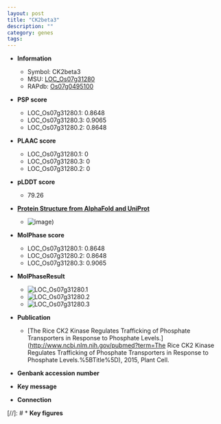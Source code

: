 ```yaml
---
layout: post
title: "CK2beta3"
description: ""
category: genes
tags: 
---
```


* **Information**  
    + Symbol: CK2beta3  
    + MSU: [LOC_Os07g31280](http://rice.plantbiology.msu.edu/cgi-bin/ORF_infopage.cgi?orf=LOC_Os07g31280)  
    + RAPdb: [Os07g0495100](http://rapdb.dna.affrc.go.jp/viewer/gbrowse_details/irgsp1?name=Os07g0495100)  

* **PSP score**  
    + LOC_Os07g31280.1: 0.8648 
    + LOC_Os07g31280.3: 0.9065 
    + LOC_Os07g31280.2: 0.8648 

* **PLAAC score**  
    + LOC_Os07g31280.1: 0 
    + LOC_Os07g31280.3: 0 
    + LOC_Os07g31280.2: 0 

* **pLDDT score**
    + 79.26

* **[Protein Structure from AlphaFold and UniProt](https://www.uniprot.org/uniprotkb/Q84RS4/entry#structure)**
    + ![image](https://ricepsp.github.io/images/Q8/AF-Q84RS4-F1.png))

* **MolPhase score**
    + LOC_Os07g31280.1: 0.8648
    + LOC_Os07g31280.2: 0.8648
    + LOC_Os07g31280.3: 0.9065

* **MolPhaseResult**
    + ![LOC_Os07g31280.1](https://ricepsp.github.io/pictures/LOC_Os07g/LOC_Os07g31280.1.png)
    + ![LOC_Os07g31280.2](https://ricepsp.github.io/pictures/LOC_Os07g/LOC_Os07g31280.2.png)
    + ![LOC_Os07g31280.3](https://ricepsp.github.io/pictures/LOC_Os07g/LOC_Os07g31280.3.png)

* **Publication**  
    + [The Rice CK2 Kinase Regulates Trafficking of Phosphate Transporters in Response to Phosphate Levels.](http://www.ncbi.nlm.nih.gov/pubmed?term=The Rice CK2 Kinase Regulates Trafficking of Phosphate Transporters in Response to Phosphate Levels.%5BTitle%5D), 2015, Plant Cell.

* **Genbank accession number**  

* **Key message**  

* **Connection**  

[//]: # * **Key figures**  


